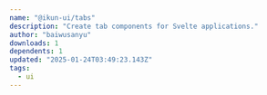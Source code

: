 ```yaml
---
name: "@ikun-ui/tabs"
description: "Create tab components for Svelte applications."
author: "baiwusanyu"
downloads: 1
dependents: 1
updated: "2025-01-24T03:49:23.143Z"
tags: 
  - ui
---
```

